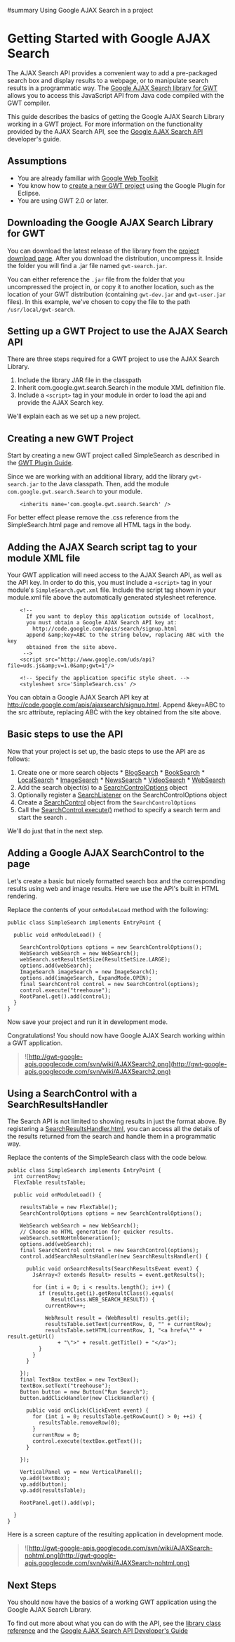 ﻿#summary Using Google AJAX Search in a project

# Getting Started with Google AJAX Search #

The AJAX Search API provides a convenient way to add a pre-packaged search box and display results to a webpage, or to manipulate search results in a programmatic way. The [Google AJAX Search library for GWT](http://code.google.com/p/gwt-google-apis) allows you to access this JavaScript API from Java code compiled with the GWT compiler.

This guide describes the basics of getting the Google AJAX Search Library working in a GWT project. For more information on the functionality provided by the AJAX Search API, see the [Google AJAX Search API](http://code.google.com/apis/ajaxsearch/) developer's guide.

## Assumptions ##

  * You are already familiar with [Google Web Toolkit](http://code.google.com/webtoolkit/overview.html)
  * You know how to [create a new GWT project](http://code.google.com/eclipse/docs/creating_new_webapp.html) using the Google Plugin for Eclipse.
  * You are using GWT 2.0 or later.

## Downloading the Google AJAX Search Library for GWT ##

You can download the latest release of the library from the [project download page](http://code.google.com/p/gwt-google-apis/downloads/). After you download the distribution, uncompress it.  Inside the folder you will find a .jar file named `gwt-search.jar`.

You can either reference the `.jar` file from the folder that you uncompressed the project in, or copy it to another location, such as the location of your GWT distribution (containing `gwt-dev.jar` and `gwt-user.jar` files).  In this example, we've chosen to copy the file to the path `/usr/local/gwt-search`.


## Setting up a GWT Project to use the AJAX Search API ##

There are three steps required for a GWT project to use the AJAX Search Library.

  1. Include the library JAR file in the classpath
  1. Inherit com.google.gwt.search.Search in the module XML definition file.
  1. Include a `<script>` tag in your module in order to load the api and provide the AJAX Search key.

We'll explain each as we set up a new project.

## Creating a new GWT Project ##

Start by creating a new GWT project called SimpleSearch as described in the [GWT Plugin Guide](http://code.google.com/eclipse/docs/creating_new_webapp.html).

Since we are working with an additional library, add the library `gwt-search.jar` to the Java classpath.  Then, add the module `com.google.gwt.search.Search` to your module.

```
    <inherits name='com.google.gwt.search.Search' />
```

For better effect please remove the .css reference from the SimpleSearch.html page and remove all HTML tags in the body.

## Adding the AJAX Search script tag to your module XML file ##

Your GWT application will need access to the AJAX Search API, as well as the API key. In order to do this, you must include a `<script>` tag in your module's `SimpleSearch.gwt.xml` file. Include the script tag shown in your module.xml file above the automatically generated stylesheet reference.

```
    <!--
      If you want to deploy this application outside of localhost,
      you must obtain a Google AJAX Search API key at:
        http://code.google.com/apis/search/signup.html
      append &amp;key=ABC to the string below, replacing ABC with the key
      obtained from the site above.
     -->
    <script src="http://www.google.com/uds/api?file=uds.js&amp;v=1.0&amp;gwt=1"/>

    <!-- Specify the application specific style sheet. -->
    <stylesheet src='SimpleSearch.css' />   
```

You can obtain a Google AJAX Search API key at http://code.google.com/apis/ajaxsearch/signup.html. Append &amp;key=ABC to the src attribute, replacing ABC with the key obtained from the site above.

## Basic steps to use the API ##

Now that your project is set up, the basic steps to use the API are as follows:

  1. Create one or more search objects
    * [BlogSearch](http://gwt-google-apis.googlecode.com/svn/javadoc/search/1.1/com/google/gwt/search/client/BlogSearch.html)
    * [BookSearch](http://gwt-google-apis.googlecode.com/svn/javadoc/search/1.1/com/google/gwt/search/client/BookSearch.html)
    * [LocalSearch](http://gwt-google-apis.googlecode.com/svn/javadoc/search/1.1/com/google/gwt/search/client/LocalSearch.html)
    * [ImageSearch](http://gwt-google-apis.googlecode.com/svn/javadoc/search/1.1/com/google/gwt/search/client/ImageSearch.html)
    * [NewsSearch](http://gwt-google-apis.googlecode.com/svn/javadoc/search/1.1/com/google/gwt/search/client/NewsSearch.html)
    * [VideoSearch](http://gwt-google-apis.googlecode.com/svn/javadoc/search/1.1/com/google/gwt/search/client/VideoSearch.html)
    * [WebSearch](http://gwt-google-apis.googlecode.com/svn/javadoc/search/1.1/com/google/gwt/search/client/WebSearch.html)
  1. Add the search object(s) to a [SearchControlOptions](http://gwt-google-apis.googlecode.com/svn/javadoc/search/1.1/com/google/gwt/search/client/SearchControlOptions.html) object
  1. Optionally register a [SearchListener](http://gwt-google-apis.googlecode.com/svn/javadoc/search/1.1/com/google/gwt/search/client/SearchListener.html) on the SearchControlOptions object
  1. Create a [SearchControl](http://gwt-google-apis.googlecode.com/svn/javadoc/search/1.1/com/google/gwt/search/client/SearchControl.html) object from the `SearchControlOptions`
  1. Call the [SearchControl.execute()](http://gwt-google-apis.googlecode.com/svn/javadoc/search/1.1/com/google/gwt/search/client/SearchControl.html#execute(/java/lang/String)execute) method to specify a search term and start the search .

We'll do just that in the next step.

## Adding a Google AJAX SearchControl to the page ##

Let's create a basic but nicely formatted search box and the corresponding results using web and image results. Here we use the API's built in HTML rendering.

Replace the contents of your `onModuleLoad` method with the following:

```
public class SimpleSearch implements EntryPoint {

  public void onModuleLoad() {

    SearchControlOptions options = new SearchControlOptions();
    WebSearch webSearch = new WebSearch();
    webSearch.setResultSetSize(ResultSetSize.LARGE);
    options.add(webSearch);
    ImageSearch imageSearch = new ImageSearch();
    options.add(imageSearch, ExpandMode.OPEN);
    final SearchControl control = new SearchControl(options);
    control.execute("treehouse");
    RootPanel.get().add(control);
  }
}
```

Now save your project and run it in development mode.

Congratulations! You should now have Google AJAX Search working within a GWT application.

> ![http://gwt-google-apis.googlecode.com/svn/wiki/AJAXSearch2.png](http://gwt-google-apis.googlecode.com/svn/wiki/AJAXSearch2.png)


## Using a SearchControl with a SearchResultsHandler ##

The Search API is not limited to showing results in just the format above. By registering a  [SearchResultsHandler.html](http://gwt-google-apis.googlecode.com/svn/javadoc/search/1.1/com/google/gwt/search/client/SearchResultsHandler), you can access all the details of the results returned from the search and handle them in a programmatic way.

Replace the contents of the SimpleSearch class with the code below.

```
public class SimpleSearch implements EntryPoint {
  int currentRow;
  FlexTable resultsTable;

  public void onModuleLoad() {

    resultsTable = new FlexTable();
    SearchControlOptions options = new SearchControlOptions();

    WebSearch webSearch = new WebSearch();
    // Choose no HTML generation for quicker results.
    webSearch.setNoHtmlGeneration();
    options.add(webSearch);
    final SearchControl control = new SearchControl(options);
    control.addSearchResultsHandler(new SearchResultsHandler() {

      public void onSearchResults(SearchResultsEvent event) {
        JsArray<? extends Result> results = event.getResults();

        for (int i = 0; i < results.length(); i++) {
          if (results.get(i).getResultClass().equals(
              ResultClass.WEB_SEARCH_RESULT)) {
            currentRow++;

            WebResult result = (WebResult) results.get(i);
            resultsTable.setText(currentRow, 0, "" + currentRow);
            resultsTable.setHTML(currentRow, 1, "<a href=\"" + result.getUrl()
                + "\">" + result.getTitle() + "</a>");
          }
        }
      }

    });
    final TextBox textBox = new TextBox();
    textBox.setText("treehouse");
    Button button = new Button("Run Search");
    button.addClickHandler(new ClickHandler() {

      public void onClick(ClickEvent event) {
        for (int i = 0; resultsTable.getRowCount() > 0; ++i) {
          resultsTable.removeRow(0);
        }
        currentRow = 0;
        control.execute(textBox.getText());
      }

    });

    VerticalPanel vp = new VerticalPanel();
    vp.add(textBox);
    vp.add(button);
    vp.add(resultsTable);

    RootPanel.get().add(vp);

  }
}
```


Here is a screen capture of the resulting application in development mode.

> ![http://gwt-google-apis.googlecode.com/svn/wiki/AJAXSearch-nohtml.png](http://gwt-google-apis.googlecode.com/svn/wiki/AJAXSearch-nohtml.png)

## Next Steps ##
You should now have the basics of a working GWT application using the Google AJAX Search Library.

To find out more about what you can do with the API, see the [library class reference](http://gwt-google-apis.googlecode.com/svn/javadoc/search/1.1/index.html) and the [Google AJAX Search API Developer's Guide](http://code.google.com/apis/ajaxsearch/)